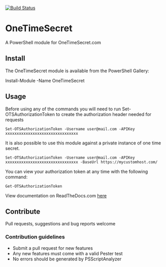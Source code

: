 [![Build Status](https://craigg.visualstudio.com/PowerShell%20Module%20Pipelines/_apis/build/status/OneTimeSecret)](https://craigg.visualstudio.com/PowerShell%20Module%20Pipelines/_build/latest?definitionId=14)
# OneTimeSecret

A PowerShell module for OneTimeSecret.com

## Install

The OneTimeSecret module is available from the PowerShell Gallery:

Install-Module -Name OneTimeSecret

## Usage

Before using any of the commands you will need to run Set-OTSAuthorizationToken to create the authorization header needed for requests

`Set-OTSAuthorizationToken -Username user@mail.com -APIKey xxxxxxxxxxxxxxxxxxxxxxxxxxxxxxxx`

It is also possible to use this module against a private instance of one time secret.

`Set-OTSAuthorizationToken -Username user@mail.com -APIKey xxxxxxxxxxxxxxxxxxxxxxxxxxxxxxxx -BaseUrl https://mycustomhost.com/`

You can view your authorization token at any time with the following command:

`Get-OTSAuthorizationToken`

View documentation on ReadTheDocs.com [here](http://onetimesecret.readthedocs.io/en/latest/)

## Contribute

Pull requests, suggestions and bug reports welcome

### Contribution guidelines

- Submit a pull request for new features
- Any new features must come with a valid Pester test
- No errors should be generated by PSScriptAnalyzer
